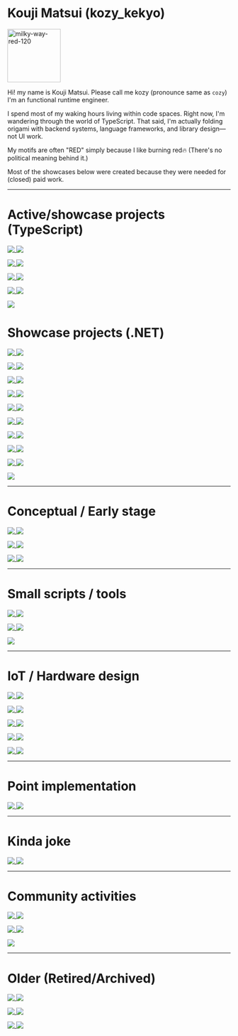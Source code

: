 # Kouji Matsui (kozy_kekyo)

<img width="120" height="120" alt="milky-way-red-120" src="https://github.com/user-attachments/assets/d83c2b48-3c0c-4c57-8a60-29e607e8c150" />

Hi! my name is Kouji Matsui. Please call me kozy (pronounce same as `cozy`)
I'm an functional runtime engineer.

I spend most of my waking hours living within code spaces. Right now, I'm wandering through the world of TypeScript.
That said, I'm actually folding origami with backend systems, language frameworks, and library design—not UI work.

My motifs are often "RED" simply because I like burning red🔥 (There's no political meaning behind it.)

Most of the showcases below were created because they were needed for (closed) paid work.

----

# Active/showcase projects (TypeScript)

<p>
  <a href="https://github.com/kekyo/typed-message">
    <img align="top" src="https://github-readme-stats.vercel.app/api/pin?username=kekyo&repo=typed-message&theme=github_dark&bg_color=00000000" />
  </a>
  <a href="https://github.com/kekyo/async-primitives">
    <img align="top" src="https://github-readme-stats.vercel.app/api/pin?username=kekyo&repo=async-primitives&theme=github_dark&bg_color=00000000" />
  </a>
</p>

<p>
  <a href="https://github.com/kekyo/sublimity-rpc">
    <img align="top" src="https://github-readme-stats.vercel.app/api/pin?username=kekyo&repo=sublimity-rpc&theme=github_dark&bg_color=00000000" />
  </a>
  <a href="https://github.com/kekyo/screw-up">
    <img align="top" src="https://github-readme-stats.vercel.app/api/pin?username=kekyo&repo=screw-up&theme=github_dark&bg_color=00000000" />
  </a>
</p>

<p>
  <a href="https://github.com/kekyo/tar-vern">
    <img align="top" src="https://github-readme-stats.vercel.app/api/pin?username=kekyo&repo=tar-vern&theme=github_dark&bg_color=00000000" />
  </a>
  <a href="https://github.com/kekyo/mark-deco">
    <img align="top" src="https://github-readme-stats.vercel.app/api/pin?username=kekyo&repo=mark-deco&theme=github_dark&bg_color=00000000" />
  </a>
</p>

<p>
  <a href="https://github.com/kekyo/nuget-server">
    <img align="top" src="https://github-readme-stats.vercel.app/api/pin?username=kekyo&repo=nuget-server&theme=github_dark&bg_color=00000000" />
  </a>
  <a href="https://github.com/kekyo/prettier-max">
    <img align="top" src="https://github-readme-stats.vercel.app/api/pin?username=kekyo&repo=prettier-max&theme=github_dark&bg_color=00000000" />
  </a>
</p>

<p>
  <a href="https://github.com/kekyo/dir4json">
    <img align="top" src="https://github-readme-stats.vercel.app/api/pin?username=kekyo&repo=dir4json&theme=github_dark&bg_color=00000000" />
  </a>
</p>

# Showcase projects (.NET)

<p>
  <a href="https://github.com/kekyo/IL2C">
    <img align="top" src="https://github-readme-stats.vercel.app/api/pin?username=kekyo&repo=IL2C&theme=github_dark&bg_color=00000000" />
  </a>
  <a href="https://github.com/kekyo/chibicc-cil-build">
    <img align="top" src="https://github-readme-stats.vercel.app/api/pin?username=kekyo&repo=chibicc-cil-build&theme=github_dark&bg_color=00000000" />
  </a>
</p>

<p>
  <a href="https://github.com/kekyo/GitReader">
    <img align="top" src="https://github-readme-stats.vercel.app/api/pin?username=kekyo&repo=GitReader&theme=github_dark&bg_color=00000000" />
  </a>
  <a href="https://github.com/kekyo/CenterCLR.RelaxVersioner">
    <img align="top" src="https://github-readme-stats.vercel.app/api/pin?username=kekyo&repo=CenterCLR.RelaxVersioner&theme=github_dark&bg_color=00000000" />
  </a>
</p>

<p>
  <a href="https://github.com/kekyo/Epoxy">
    <img align="top" src="https://github-readme-stats.vercel.app/api/pin?username=kekyo&repo=Epoxy&theme=github_dark&bg_color=00000000" />
  </a>
  <a href="https://github.com/kekyo/FlashCap">
    <img align="top" src="https://github-readme-stats.vercel.app/api/pin?username=kekyo&repo=FlashCap&theme=github_dark&bg_color=00000000" />
  </a>
</p>

<p>
  <a href="https://github.com/kekyo/AspNetCore.JsonStreamer">
    <img align="top" src="https://github-readme-stats.vercel.app/api/pin?username=kekyo&repo=AspNetCore.JsonStreamer&theme=github_dark&bg_color=00000000" />
  </a>
  <a href="https://github.com/kekyo/MassivePoints">
    <img align="top" src="https://github-readme-stats.vercel.app/api/pin?username=kekyo&repo=MassivePoints&theme=github_dark&bg_color=00000000" />
  </a>
</p>

<p>
  <a href="https://github.com/kekyo/ILCompose">
    <img align="top" src="https://github-readme-stats.vercel.app/api/pin?username=kekyo&repo=ILCompose&theme=github_dark&bg_color=00000000" />
  </a>
  <a href="https://github.com/kekyo/ILAsm.Managed">
    <img align="top" src="https://github-readme-stats.vercel.app/api/pin?username=kekyo&repo=ILAsm.Managed&theme=github_dark&bg_color=00000000" />
  </a>
</p>

<p>
  <a href="https://github.com/kekyo/ILRepack.FullAuto">
    <img align="top" src="https://github-readme-stats.vercel.app/api/pin?username=kekyo&repo=ILRepack.FullAuto&theme=github_dark&bg_color=00000000" />
  </a>
  <a href="https://github.com/kekyo/ForestLog">
    <img align="top" src="https://github-readme-stats.vercel.app/api/pin?username=kekyo&repo=ForestLog&theme=github_dark&bg_color=00000000" />
  </a>
</p>

<p>
  <a href="https://github.com/kekyo/MeCab.DotNet">
    <img align="top" src="https://github-readme-stats.vercel.app/api/pin?username=kekyo&repo=MeCab.DotNet&theme=github_dark&bg_color=00000000" />
  </a>
  <a href="https://github.com/kekyo/TypeInferencer">
    <img align="top" src="https://github-readme-stats.vercel.app/api/pin?username=kekyo&repo=TypeInferencer&theme=github_dark&bg_color=00000000" />
  </a>
</p>

<p>
  <a href="https://github.com/kekyo/DupeNukem">
    <img align="top" src="https://github-readme-stats.vercel.app/api/pin?username=kekyo&repo=DupeNukem&theme=github_dark&bg_color=00000000" />
  </a>
  <a href="https://github.com/kekyo/Marionetta">
    <img align="top" src="https://github-readme-stats.vercel.app/api/pin?username=kekyo&repo=Marionetta&theme=github_dark&bg_color=00000000" />
  </a>
</p>

<p>
  <a href="https://github.com/kekyo/Lepracaun">
    <img align="top" src="https://github-readme-stats.vercel.app/api/pin?username=kekyo&repo=Lepracaun&theme=github_dark&bg_color=00000000" />
  </a>
  <a href="https://github.com/kekyo/CenterCLR.NamingFormatter">
    <img align="top" src="https://github-readme-stats.vercel.app/api/pin?username=kekyo&repo=CenterCLR.NamingFormatter&theme=github_dark&bg_color=00000000" />
  </a>
</p>

<p>
  <a href="https://github.com/kekyo/SkiaImageView">
    <img align="top" src="https://github-readme-stats.vercel.app/api/pin?username=kekyo&repo=SkiaImageView&theme=github_dark&bg_color=00000000" />
  </a>
</p>

----

# Conceptual / Early stage

<p>
  <a href="https://github.com/kekyo/FlyFlint">
    <img align="top" src="https://github-readme-stats.vercel.app/api/pin?username=kekyo&repo=FlyFlint&theme=github_dark&bg_color=00000000" />
  </a>
  <a href="https://github.com/kekyo/Favalon">
    <img align="top" src="https://github-readme-stats.vercel.app/api/pin?username=kekyo&repo=Favalon&theme=github_dark&bg_color=00000000" />
  </a>
</p>

<p>
  <a href="https://github.com/kekyo/PowerPlayZipper">
    <img align="top" src="https://github-readme-stats.vercel.app/api/pin?username=kekyo&repo=PowerPlayZipper&theme=github_dark&bg_color=00000000" />
  </a>
  <a href="https://github.com/kekyo/Fluorite">
    <img align="top" src="https://github-readme-stats.vercel.app/api/pin?username=kekyo&repo=Fluorite&theme=github_dark&bg_color=00000000" />
  </a>
</p>

<p>
  <a href="https://github.com/kekyo/MarkTheRipper">
    <img align="top" src="https://github-readme-stats.vercel.app/api/pin?username=kekyo&repo=MarkTheRipper&theme=github_dark&bg_color=00000000" />
  </a>
  <a href="https://github.com/kekyo/Compat">
    <img align="top" src="https://github-readme-stats.vercel.app/api/pin?username=kekyo&repo=Compat&theme=github_dark&bg_color=00000000" />
  </a>
</p>

----

# Small scripts / tools

<p>
  <a href="https://github.com/kekyo/fdk-aac-win32-builder">
    <img align="top" src="https://github-readme-stats.vercel.app/api/pin?username=kekyo&repo=fdk-aac-win32-builder&theme=github_dark&bg_color=00000000" />
  </a>
  <a href="https://github.com/kekyo/qemu-debian-mipsel-setup">
    <img align="top" src="https://github-readme-stats.vercel.app/api/pin?username=kekyo&repo=qemu-debian-mipsel-setup&theme=github_dark&bg_color=00000000" />
  </a>
</p>

<p>
  <a href="https://github.com/kekyo/gcc-toolchain">
    <img align="top" src="https://github-readme-stats.vercel.app/api/pin?username=kekyo&repo=gcc-toolchain&theme=github_dark&bg_color=00000000" />
  </a>
  <a href="https://github.com/kekyo/ga_runner">
    <img align="top" src="https://github-readme-stats.vercel.app/api/pin?username=kekyo&repo=ga_runner&theme=github_dark&bg_color=00000000" />
  </a>
</p>

<p>
  <a href="https://github.com/kekyo/spigot-builder">
    <img align="top" src="https://github-readme-stats.vercel.app/api/pin?username=kekyo&repo=spigot-builder&theme=github_dark&bg_color=00000000" />
  </a>
</p>

----

# IoT / Hardware design

<p>
  <a href="https://github.com/kekyo/Pixy">
    <img align="top" src="https://github-readme-stats.vercel.app/api/pin?username=kekyo&repo=Pixy&theme=github_dark&bg_color=00000000" />
  </a>
  <a href="https://github.com/kekyo/ExtremeFeedbackDevice">
    <img align="top" src="https://github-readme-stats.vercel.app/api/pin?username=kekyo&repo=ExtremeFeedbackDevice&theme=github_dark&bg_color=00000000" />
  </a>
</p>

<p>
  <a href="https://github.com/kekyo/Spartan2Bone">
    <img align="top" src="https://github-readme-stats.vercel.app/api/pin?username=kekyo&repo=Spartan2Bone&theme=github_dark&bg_color=00000000" />
  </a>
  <a href="https://github.com/kekyo/PGA44DIP44">
    <img align="top" src="https://github-readme-stats.vercel.app/api/pin?username=kekyo&repo=PGA44DIP44&theme=github_dark&bg_color=00000000" />
  </a>
</p>

<p>
  <a href="https://github.com/kekyo/PedestrianController">
    <img align="top" src="https://github-readme-stats.vercel.app/api/pin?username=kekyo&repo=PedestrianController&theme=github_dark&bg_color=00000000" />
  </a>
  <a href="https://github.com/kekyo/BrainPadWiFi">
    <img align="top" src="https://github-readme-stats.vercel.app/api/pin?username=kekyo&repo=BrainPadWiFi&theme=github_dark&bg_color=00000000" />
  </a>
</p>

<p>
  <a href="https://github.com/kekyo/MeowLTE">
    <img align="top" src="https://github-readme-stats.vercel.app/api/pin?username=kekyo&repo=MeowLTE&theme=github_dark&bg_color=00000000" />
  </a>
  <a href="https://github.com/kekyo/OpenOCDonMinGW">
    <img align="top" src="https://github-readme-stats.vercel.app/api/pin?username=kekyo&repo=OpenOCDonMinGW&theme=github_dark&bg_color=00000000" />
  </a>
</p>

<p>
  <a href="https://github.com/kekyo/esp-wrover-kit-lcd-demo">
    <img align="top" src="https://github-readme-stats.vercel.app/api/pin?username=kekyo&repo=esp-wrover-kit-lcd-demo&theme=github_dark&bg_color=00000000" />
  </a>
  <a href="https://github.com/kekyo/EaglePanelizer">
    <img align="top" src="https://github-readme-stats.vercel.app/api/pin?username=kekyo&repo=EaglePanelizer&theme=github_dark&bg_color=00000000" />
  </a>
</p>

----

# Point implementation

<p>
  <a href="https://github.com/kekyo/NuGetBulkDownloader">
    <img align="top" src="https://github-readme-stats.vercel.app/api/pin?username=kekyo&repo=NuGetBulkDownloader&theme=github_dark&bg_color=00000000" />
  </a>
  <a href="https://github.com/kekyo/future-promise">
    <img align="top" src="https://github-readme-stats.vercel.app/api/pin?username=kekyo&repo=future-promise&theme=github_dark&bg_color=00000000" />
  </a>
</p>

----

# Kinda joke

<p>
  <a href="https://github.com/kekyo/CenterCLR.SushiRotator">
    <img align="top" src="https://github-readme-stats.vercel.app/api/pin?username=kekyo&repo=CenterCLR.SushiRotator&theme=github_dark&bg_color=00000000" />
  </a>
  <a href="https://github.com/kekyo/OuternetExplorer">
    <img align="top" src="https://github-readme-stats.vercel.app/api/pin?username=kekyo&repo=OuternetExplorer&theme=github_dark&bg_color=00000000" />
  </a>
</p>

----

# Community activities

<p>
  <a href="https://github.com/kekyo/fffsharp-demo-cameraapp">
    <img align="top" src="https://github-readme-stats.vercel.app/api/pin?username=kekyo&repo=fffsharp-demo-cameraapp&theme=github_dark&bg_color=00000000" />
  </a>
  <a href="https://github.com/kekyo/dotnetconf2019">
    <img align="top" src="https://github-readme-stats.vercel.app/api/pin?username=kekyo&repo=dotnetconf2019&theme=github_dark&bg_color=00000000" />
  </a>
</p>

<p>
  <a href="https://github.com/kekyo/decode2019_CM12">
    <img align="top" src="https://github-readme-stats.vercel.app/api/pin?username=kekyo&repo=decode2019_CM12&theme=github_dark&bg_color=00000000" />
  </a>
  <a href="https://github.com/kekyo/CSharpMonadic">
    <img align="top" src="https://github-readme-stats.vercel.app/api/pin?username=kekyo&repo=CSharpMonadic&theme=github_dark&bg_color=00000000" />
  </a>
</p>

<p>
  <a href="https://github.com/kekyo/Nagoya.LifelongLearningCenter">
    <img align="top" src="https://github-readme-stats.vercel.app/api/pin?username=kekyo&repo=Nagoya.LifelongLearningCenter&theme=github_dark&bg_color=00000000" />
  </a>
</p>

----

# Older (Retired/Archived)

<p>
  <a href="https://github.com/kekyo/fscx">
    <img align="top" src="https://github-readme-stats.vercel.app/api/pin?username=fscx-projects&repo=fscx&theme=github_dark&bg_color=00000000" />
  </a>
  <a href="https://github.com/kekyo/FSharp.Control.FusionTasks">
    <img align="top" src="https://github-readme-stats.vercel.app/api/pin?username=kekyo&repo=FSharp.Control.FusionTasks&theme=github_dark&bg_color=00000000" />
  </a>
</p>

<p>
  <a href="https://github.com/kekyo/CenterCLR.ExaSerializers">
    <img align="top" src="https://github-readme-stats.vercel.app/api/pin?username=kekyo&repo=CenterCLR.ExaSerializers&theme=github_dark&bg_color=00000000" />
  </a>
  <a href="https://github.com/kekyo/TortoiseMergePortable">
    <img align="top" src="https://github-readme-stats.vercel.app/api/pin?username=kekyo&repo=TortoiseMergePortable&theme=github_dark&bg_color=00000000" />
  </a>
</p>

<p>
  <a href="https://github.com/kekyo/JenkinsBuildNotifier">
    <img align="top" src="https://github-readme-stats.vercel.app/api/pin?username=kekyo&repo=JenkinsBuildNotifier&theme=github_dark&bg_color=00000000" />
  </a>
  <a href="https://github.com/kekyo/SynchContextSample">
    <img align="top" src="https://github-readme-stats.vercel.app/api/pin?username=kekyo&repo=SynchContextSample&theme=github_dark&bg_color=00000000" />
  </a>
</p>
